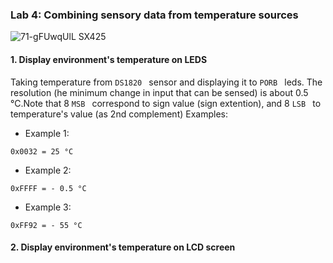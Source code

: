 ### Lab 4: Combining sensory data from temperature sources


![71-gFUwqUlL _SX425_](https://user-images.githubusercontent.com/50829499/112127715-65a88980-8bce-11eb-9fc1-752d0f712c7f.jpg)


#### 1. Display environment's temperature on LEDS

Taking temperature from  `DS1820 ` sensor and displaying it to  `PORB ` leds. The resolution (he minimum change in input that can be sensed) is about 0.5 °C.Note that 8  `MSB ` 
correspond to sign value (sign extention), and 8  `LSB ` to temperature's value (as 2nd complement)
Examples:

* Example 1: 
 ```
 0x0032 = 25 °C
 ```
* Example 2:
 ```
 0xFFFF = - 0.5 °C
 ```
 * Example 3:
 ```
 0xFF92 = - 55 °C
 ```
#### 2. Display environment's temperature on LCD screen 
